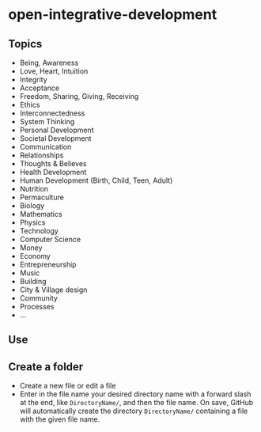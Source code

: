 open-integrative-development
============================

## Topics

* Being, Awareness
* Love, Heart, Intuition
* Integrity
* Acceptance 
* Freedom, Sharing, Giving, Receiving
* Ethics
* Interconnectedness
* System Thinking
* Personal Development
* Societal Development
* Communication
* Relationships
* Thoughts & Believes
* Health Development
* Human Development (Birth, Child, Teen, Adult)
* Nutrition
* Permaculture
* Biology
* Mathematics
* Physics
* Technology
* Computer Science
* Money
* Economy
* Entrepreneurship
* Music
* Building
* City & Village design
* Community
* Processes
* ...


## Use

## Create a folder

* Create a new file or edit a file
* Enter in the file name your desired directory name with a forward slash at the end, like ``DirectoryName/``, and then the file name. On save, GitHub will automatically create the directory ``DirectoryName/`` containing a file with the given file name.
